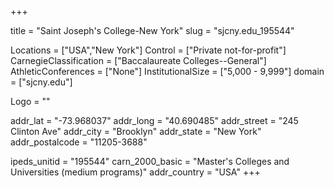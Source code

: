 
+++

title = "Saint Joseph's College-New York"
slug = "sjcny.edu_195544"

Locations = ["USA","New York"]
Control = ["Private not-for-profit"]
CarnegieClassification = ["Baccalaureate Colleges--General"]
AthleticConferences = ["None"]
InstitutionalSize = ["5,000 - 9,999"]
domain = ["sjcny.edu"]

Logo = ""

addr_lat = "-73.968037"
addr_long = "40.690485"
addr_street = "245 Clinton Ave"
addr_city = "Brooklyn"
addr_state = "New York"
addr_postalcode = "11205-3688"

ipeds_unitid = "195544"
carn_2000_basic = "Master's Colleges and Universities (medium programs)"
addr_country = "USA"
+++
    
